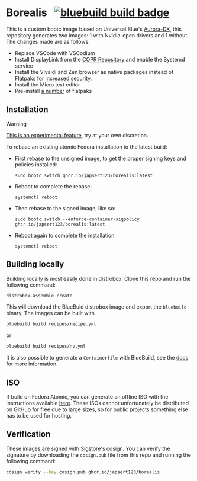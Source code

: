 # Borealis &nbsp; [![bluebuild build badge](https://github.com/japsert123/custom-image/actions/workflows/build.yml/badge.svg)](https://github.com/japsert123/custom-image/actions/workflows/build.yml)

This is a custom bootc image based on Universal Blue's [Aurora-DX](https://getaurora.dev/en), this repository generates two images: 1 with Nvidia-open drivers and 1 without. The changes made are as follows:
- Replace VSCode with VSCodium
- Install DisplayLink from the [COPR Repository](https://copr.fedorainfracloud.org/coprs/crashdummy/Displaylink/) and enable the Systemd service
- Install the Vivaldi and Zen browser as native packages instead of Flatpaks for [increased security](https://discussion.fedoraproject.org/t/is-it-better-to-have-a-browser-sand-boxed-with-flatpak-or-not/162425/17).
- Install the Micro text editor
- Pre-install [a number](https://github.com/Japsert123/custom-image/blob/37558df5f272bedf3aae0b2286a7e93eef56062d/recipes/pkg.yml#L37C9-L37C16) of flatpaks

## Installation

> [!WARNING]  
> [This is an experimental feature](https://www.fedoraproject.org/wiki/Changes/OstreeNativeContainerStable), try at your own discretion.

To rebase an existing atomic Fedora installation to the latest build:

- First rebase to the unsigned image, to get the proper signing keys and policies installed:
  ```
  sudo bootc switch ghcr.io/japsert123/borealis:latest
  ```
- Reboot to complete the rebase:
  ```
  systemctl reboot
  ```
- Then rebase to the signed image, like so:
  ```
  sudo bootc switch --enforce-container-sigpolicy ghcr.io/japsert123/borealis:latest
  ```
- Reboot again to complete the installation
  ```
  systemctl reboot
  ```
  
## Building locally
Building locally is most easily done in distrobox. Clone this repo and run the following command:

```bash
distrobox-assemble create
```
This will download the BlueBuid distrobox image and export the ```bluebuild``` binary. The images can be built with 

```bash
bluebuild build recipes/recipe.yml
```
or

```bash
bluebuild build recipes/nv.yml
```

It is also possible to generate a ```Containerfile``` with BlueBuild, see the [docs](https://blue-build.org/how-to/local/) for more information. 

## ISO

If build on Fedora Atomic, you can generate an offline ISO with the instructions available [here](https://blue-build.org/learn/universal-blue/#fresh-install-from-an-iso). These ISOs cannot unfortunately be distributed on GitHub for free due to large sizes, so for public projects something else has to be used for hosting.

## Verification

These images are signed with [Sigstore](https://www.sigstore.dev/)'s [cosign](https://github.com/sigstore/cosign). You can verify the signature by downloading the `cosign.pub` file from this repo and running the following command:

```bash
cosign verify --key cosign.pub ghcr.io/japsert123/borealis
```
